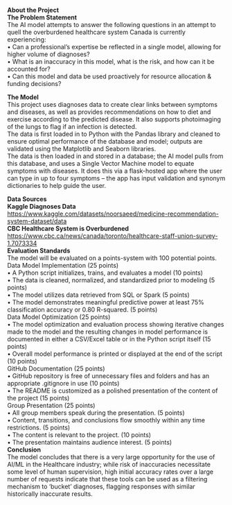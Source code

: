 **About the Project**
<br />
**The Problem Statement**
<br />
The AI model attempts to answer the following questions in an attempt to quell the overburdened healthcare system Canada is currently experiencing:
<br/>
•	Can a professional’s expertise be reflected in a single model, allowing for higher volume of diagnoses?
<br/>
•	What is an inaccuracy in this model, what is the risk, and how can it be accounted for?
<br/>
•	Can this model and data be used proactively for resource allocation & funding decisions?
<br/>

**The Model**
<br/>
This project uses diagnoses data to create clear links between symptoms and diseases, as well as provides recommendations on how to diet and exercise according to the predicted disease. It also supports photoimaging of the lungs to flag if an infection is detected.
<br/>
The data is first loaded in to Python with the Pandas library and cleaned to ensure optimal performance of the database and model; outputs are validated using the Matplotlib and Seaborn libraries.
<br/>
The data is then loaded in and stored in a database; the AI model pulls from this database, and uses a Single Vector Machine model to equate symptoms with diseases. It does this via a flask-hosted app where the user can type in up to four symptoms – the app has input validation and synonym dictionaries to help guide the user.
<br/>

**Data Sources**
<br/>
**Kaggle Diagnoses Data**
<br/>
https://www.kaggle.com/datasets/noorsaeed/medicine-recommendation-system-dataset/data
<br/>
**CBC Healthcare System is Overburdened**
<br/>
https://www.cbc.ca/news/canada/toronto/healthcare-staff-union-survey-1.7073334
<br/>
**Evaluation Standards**
<br/>
The model will be evaluated on a points-system with 100 potential points.
<br/>
Data Model Implementation (25 points)
<br/>
•	A Python script initializes, trains, and evaluates a model (10 points)
<br/>
•	The data is cleaned, normalized, and standardized prior to modeling (5 points)
<br/>
•	The model utilizes data retrieved from SQL or Spark (5 points)
<br/>
•	The model demonstrates meaningful predictive power at least 75% classification accuracy or 0.80 R-squared. (5 points)
<br/>
Data Model Optimization (25 points)
<br/>
•	The model optimization and evaluation process showing iterative changes made to the model and the resulting changes in model performance is documented in either a CSV/Excel table or in the Python script itself (15 points)
<br/>
•	Overall model performance is printed or displayed at the end of the script (10 points)
<br/>
GitHub Documentation (25 points)
<br/>
•	GitHub repository is free of unnecessary files and folders and has an appropriate .gitignore in use (10 points)
<br/>
•	The README is customized as a polished presentation of the content of the project (15 points)
<br/>
Group Presentation (25 points)
<br/>
•	All group members speak during the presentation. (5 points)
<br/>
•	Content, transitions, and conclusions flow smoothly within any time restrictions. (5 points)
<br/>
•	The content is relevant to the project. (10 points)
<br/>
•	The presentation maintains audience interest. (5 points)
<br/>
**Conclusion**
<br/>
The model concludes that there is a very large opportunity for the use of AI/ML in the Healthcare industry; while risk of inaccuracies necessitate some level of human supervision, high initial accuracy rates over a large number of requests indicate that these tools can be used as a filtering mechanism to ‘bucket’ diagnoses, flagging responses with similar historically inaccurate results.
